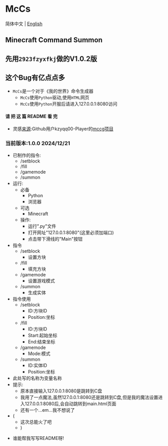 # McCs

简体中文 | [English](./README_en.md)

## Minecraft Command Summon
## 先用`2923fzyxfkj`做的V1.0.2版
## 这个Bug有亿点点多
- `McCs`是一个对于《我的世界》命令生成器
    * `McCs`使用`Python`驱动,使用`HTML`网页
    * `McCs`使用`Python`开服后请进入127.0.0.1:8080访问
#### 请 把 这 篇 README 看 完
- 灵感[来源](https://github.com/kzyqq00-Player/mccg):Github用户kzyqq00-Player的[mccg项目](https://github.com/kzyqq00-Player/mccg)
### 当前版本:1.0.0  2024/12/21
- 已制作的指令:
    * /setblock
    * /fill
    * /gamemode
    * /summon
- 运行:
    * 必备
        * Python
        * 浏览器
    * 可选
        * Minecraft
    * 操作:
        * 运行".py"文件
        * 打开网址"127.0.0.1:8080"(这里必须加端口)
        * 点击带下滑线的"Main"按钮
- 指令
    * /setblock
        * 设置方块
    * /fill
        * 填充方块
    * /gamemode
        * 设置游戏模式
    * /summon
        * 生成实体
- 指令使用
    * /setblock
        * ID:方块ID
        * Position:坐标
    * /fill
        * ID:方块ID
        * Start:起始坐标
        * End:结束坐标
    * /gamemode
        * Mode:模式
    * /summon
        * ID:实体ID
        * Position:坐标
- 此处写的名称为变量名称
- 提示:
    * 原本直接输入127.0.0.1:8080是跳转到C盘
    * 我用了一点魔法,虽然127.0.0.1:8080还是跳转到C盘,但是我的魔法设置进入127.0.0.1:8080后,会自动跳转到main.html页面
    * 还有一个...em...我不想说了
- (
    * 这次总能火了吧
    * )
* 谁能帮我写写README呀!
